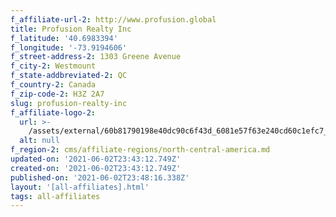 ```yaml
---
f_affiliate-url-2: http://www.profusion.global
title: Profusion Realty Inc
f_latitude: '40.6983394'
f_longitude: '-73.9194606'
f_street-address-2: 1303 Greene Avenue­
f_city-2: Westmount­
f_state-addbreviated-2: QC­
f_country-2: Canada
f_zip-code-2: H3Z 2A7
slug: profusion-realty-inc
f_affiliate-logo-2:
  url: >-
    /assets/external/60b81790198e40dc90c6f43d_6081e57f63e240cd60c1efc7_60785a3b6b225e13a3cf72d5_content_logo_profusion2018chr_vert_noir.png
  alt: null
f_region-2: cms/affiliate-regions/north-central-america.md
updated-on: '2021-06-02T23:43:12.749Z'
created-on: '2021-06-02T23:43:12.749Z'
published-on: '2021-06-02T23:48:16.338Z'
layout: '[all-affiliates].html'
tags: all-affiliates
---
```



